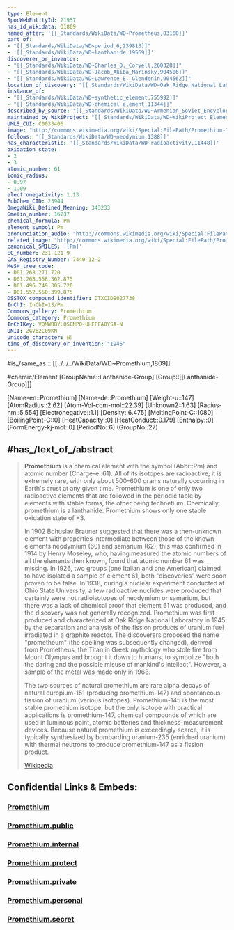 ```yaml
---
type: Element
SpocWebEntityId: 21957
has_id_wikidata: Q1809
named_after: '[[_Standards/WikiData/WD~Prometheus,83160]]'
part_of:
- "[[_Standards/WikiData/WD~period_6,239813]]"
- '[[_Standards/WikiData/WD~lanthanide,19569]]'
discoverer_or_inventor:
- "[[_Standards/WikiData/WD~Charles_D._Coryell,260328]]"
- "[[_Standards/WikiData/WD~Jacob_Akiba_Marinsky,904506]]"
- "[[_Standards/WikiData/WD~Lawrence_E._Glendenin,904562]]"
location_of_discovery: "[[_Standards/WikiData/WD~Oak_Ridge_National_Laboratory,714439]]"
instance_of:
- "[[_Standards/WikiData/WD~synthetic_element,755992]]"
- "[[_Standards/WikiData/WD~chemical_element,11344]]"
described_by_source: "[[_Standards/WikiData/WD~Armenian_Soviet_Encyclopedia,2657718]]"
maintained_by_WikiProject: "[[_Standards/WikiData/WD~WikiProject_Elements,11165030]]"
UMLS_CUI: C0033406
image: "http://commons.wikimedia.org/wiki/Special:FilePath/Promethium-147%20solution.jpg"
follows: '[[_Standards/WikiData/WD~neodymium,1388]]'
has_characteristic: '[[_Standards/WikiData/WD~radioactivity,11448]]'
oxidation_state:
- 2
- 3
atomic_number: 61
ionic_radius:
- 0.97
- 1.09
electronegativity: 1.13
PubChem_CID: 23944
OmegaWiki_Defined_Meaning: 343233
Gmelin_number: 16237
chemical_formula: Pm
element_symbol: Pm
pronunciation_audio: "http://commons.wikimedia.org/wiki/Special:FilePath/LL-Q150%20%28fra%29-Guilhelma-prom%C3%A9thium.wav"
related_image: "http://commons.wikimedia.org/wiki/Special:FilePath/Promethium%20spectrum%20visible.png"
canonical_SMILES: '[Pm]'
EC_number: 231-121-9
CAS_Registry_Number: 7440-12-2
MeSH_tree_code:
- D01.268.271.720
- D01.268.558.362.875
- D01.496.749.305.720
- D01.552.550.399.875
DSSTOX_compound_identifier: DTXCID9027738
InChI: InChI=1S/Pm
Commons_gallery: Promethium
Commons_category: Promethium
InChIKey: VQMWBBYLQSCNPO-UHFFFAOYSA-N
UNII: ZGV62C09KN
Unicode_character: 鉕
time_of_discovery_or_invention: "1945"
---
```


#is_/same_as :: [[../../../WikiData/WD~Promethium,1809]] 


#chemic/Element 
[GroupName::Lanthanide-Group]
[Group::[[Lanthanide-Group]]]


[Name-en::Promethium]
[Name-de::Promethium]
[Weight-u::147]
[AtomRadius::2.62]
[Atom-Vol-ccm-mol::22.39]
[Unknown2::1.63]
[Radius-nm::5.554]
[Electronegative::1.1]
[Density::6.475]
[MeltingPoint-C::1080]
[BoilingPoint-C::0]
[HeatCapacity::0]
[HeatConduct::0.179]
[Enthalpy::0]
[FormEnergy-kj-mol::0]
(PeriodNo::6)
(GroupNo::27)


## #has_/text_of_/abstract 


> **Promethium** is a chemical element with the symbol (Abbr::Pm) and atomic number (Charge-e::61). All of its isotopes are radioactive; it is extremely rare, with only about 500–600 grams naturally occurring in Earth's crust at any given time. Promethium is one of only two radioactive elements that are followed in the periodic table by elements with stable forms, the other being technetium. Chemically, promethium is a lanthanide. Promethium shows only one stable oxidation state of +3.
>
> In 1902 Bohuslav Brauner suggested that there was a then-unknown element with properties intermediate between those of the known elements neodymium (60) and samarium (62); this was confirmed in 1914 by Henry Moseley, who, having measured the atomic numbers of all the elements then known, found that atomic number 61 was missing. In 1926, two groups (one Italian and one American) claimed to have isolated a sample of element 61; both "discoveries" were soon proven to be false. In 1938, during a nuclear experiment conducted at Ohio State University, a few radioactive nuclides were produced that certainly were not radioisotopes of neodymium or samarium, but there was a lack of chemical proof that element 61 was produced, and the discovery was not generally recognized. Promethium was first produced and characterized at Oak Ridge National Laboratory in 1945 by the separation and analysis of the fission products of uranium fuel irradiated in a graphite reactor. The discoverers proposed the name "prometheum" (the spelling was subsequently changed), derived from Prometheus, the Titan in Greek mythology who stole fire from Mount Olympus and brought it down to humans, to symbolize "both the daring and the possible misuse of mankind's intellect". However, a sample of the metal was made only in 1963.
>
> The two sources of natural promethium are rare alpha decays of natural europium-151 (producing promethium-147) and spontaneous fission of uranium (various isotopes). Promethium-145 is the most stable promethium isotope, but the only isotope with practical applications is promethium-147, chemical compounds of which are used in luminous paint, atomic batteries and thickness-measurement devices. Because natural promethium is exceedingly scarce, it is typically synthesized by bombarding uranium-235 (enriched uranium) with thermal neutrons to produce promethium-147 as a fission product.
>
> [Wikipedia](https://en.wikipedia.org/wiki/Promethium)


## Confidential Links & Embeds: 

### [Promethium](/_Standards/chemic/chemic~Elements/Lanthanide-Group/Promethium.md) 

### [Promethium.public](/_public/chemic/chemic~Elements/Lanthanide-Group/Promethium.public.md) 

### [Promethium.internal](/_internal/chemic/chemic~Elements/Lanthanide-Group/Promethium.internal.md) 

### [Promethium.protect](/_protect/chemic/chemic~Elements/Lanthanide-Group/Promethium.protect.md) 

### [Promethium.private](/_private/chemic/chemic~Elements/Lanthanide-Group/Promethium.private.md) 

### [Promethium.personal](/_personal/chemic/chemic~Elements/Lanthanide-Group/Promethium.personal.md) 

### [Promethium.secret](/_secret/chemic/chemic~Elements/Lanthanide-Group/Promethium.secret.md)


